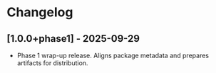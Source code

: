 # Changelog

## [1.0.0+phase1] - 2025-09-29
- Phase 1 wrap-up release. Aligns package metadata and prepares artifacts for distribution.
